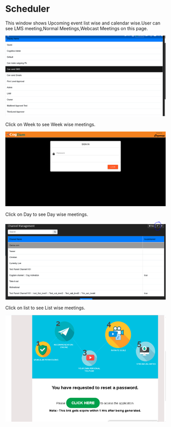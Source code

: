 # Scheduler

This window shows Upcoming event list wise and calendar wise.User can see LMS meeting,Normal Meetings,Webcast Meetings on this page.

![](../../.gitbook/assets/image%20%28259%29.png)

Click on Week to see Week wise meetings.

![](../../.gitbook/assets/image%20%28102%29.png)

Click on Day to see Day wise meetings.

![](../../.gitbook/assets/image%20%28202%29.png)

Click on list to see List wise meetings.

![](../../.gitbook/assets/image%20%28214%29.png)

